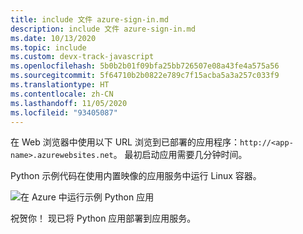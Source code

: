 ```yaml
---
title: include 文件 azure-sign-in.md
description: include 文件 azure-sign-in.md
ms.date: 10/13/2020
ms.topic: include
ms.custom: devx-track-javascript
ms.openlocfilehash: 5b0b2b01f09bfa25bb726507e08a43fe4a575a56
ms.sourcegitcommit: 5f64710b2b0822e789c7f15acba5a3a257c033f9
ms.translationtype: HT
ms.contentlocale: zh-CN
ms.lasthandoff: 11/05/2020
ms.locfileid: "93405087"
---
```

在 Web 浏览器中使用以下 URL 浏览到已部署的应用程序：`http://<app-name>.azurewebsites.net`。 最初启动应用需要几分钟时间。

Python 示例代码在使用内置映像的应用服务中运行 Linux 容器。

![在 Azure 中运行示例 Python 应用](../../media/quickstart-python/run-hello-world-sample-python-app-in-browser.png)

祝贺你！ 现已将 Python 应用部署到应用服务。
